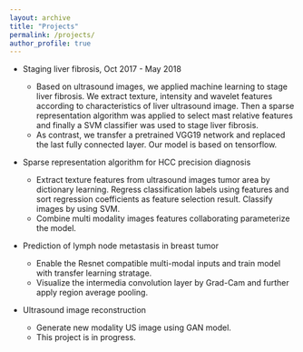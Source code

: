 ```yaml
---
layout: archive
title: "Projects"
permalink: /projects/
author_profile: true
---
```




* Staging liver fibrosis, Oct 2017 - May 2018
  * Based on ultrasound images, we applied machine learning to stage liver fibrosis. We extract texture, intensity and wavelet features according to characteristics of liver ultrasound image. Then a sparse representation algorithm was applied to select mast relative features and finally a SVM classifier was used to stage liver fibrosis.
  * As contrast, we transfer a pretrained VGG19 network and replaced the last fully connected layer. Our model is based on tensorflow.
 
* Sparse representation algorithm for HCC precision diagnosis
  * Extract texture features from ultrasound images tumor area by dictionary learning. Regress classification labels using features and sort regression coefficients as feature selection result. Classify images by using SVM.
  * Combine multi modality images features collaborating parameterize the model.
  
* Prediction of lymph node metastasis in breast tumor
  * Enable the Resnet compatible multi-modal inputs and train model with transfer learning stratage.
  * Visualize the intermedia convolution layer by Grad-Cam and further apply region average pooling.
  
* Ultrasound image reconstruction
  * Generate new modality US image using GAN model.
  * This project is in progress.